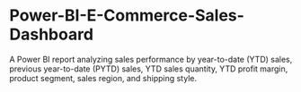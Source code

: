 # Power-BI-E-Commerce-Sales-Dashboard
A Power BI report analyzing sales performance by year-to-date (YTD) sales, previous year-to-date (PYTD) sales, YTD sales quantity, YTD profit margin, product segment, sales region, and shipping style.
